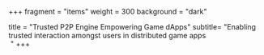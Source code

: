 +++
fragment = "items"
weight = 300
background = "dark"

title = "Trusted P2P Engine Empowering Game dApps"
subtitle= "Enabling trusted interaction amongst users in distributed game apps <br/>&nbsp;"
+++


